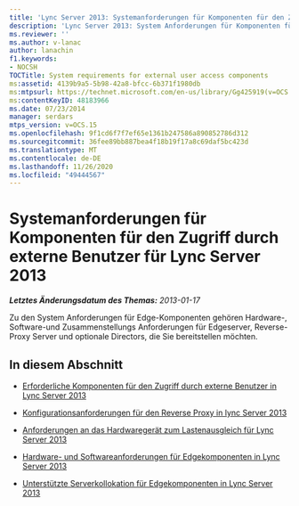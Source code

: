 ```yaml
---
title: 'Lync Server 2013: Systemanforderungen für Komponenten für den Zugriff durch externe Benutzer'
description: 'Lync Server 2013: System Anforderungen für Komponenten für den Zugriff durch externe Benutzer.'
ms.reviewer: ''
ms.author: v-lanac
author: lanachin
f1.keywords:
- NOCSH
TOCTitle: System requirements for external user access components
ms:assetid: 4139b9a5-5b98-42a8-bfcc-6b371f1980db
ms:mtpsurl: https://technet.microsoft.com/en-us/library/Gg425919(v=OCS.15)
ms:contentKeyID: 48183966
ms.date: 07/23/2014
manager: serdars
mtps_version: v=OCS.15
ms.openlocfilehash: 9f1cd6f7f7ef65e1361b247586a890852786d312
ms.sourcegitcommit: 36fee89bb887bea4f18b19f17a8c69daf5bc423d
ms.translationtype: MT
ms.contentlocale: de-DE
ms.lasthandoff: 11/26/2020
ms.locfileid: "49444567"
---
```

# <a name="system-requirements-for-external-user-access-components-for-lync-server-2013"></a>Systemanforderungen für Komponenten für den Zugriff durch externe Benutzer für Lync Server 2013

<div data-xmlns="http://www.w3.org/1999/xhtml">

<div class="topic" data-xmlns="http://www.w3.org/1999/xhtml" data-msxsl="urn:schemas-microsoft-com:xslt" data-cs="https://msdn.microsoft.com/">

<div data-asp="https://msdn2.microsoft.com/asp">



</div>

<div id="mainSection">

<div id="mainBody">

<span> </span>

_**Letztes Änderungsdatum des Themas:** 2013-01-17_

Zu den System Anforderungen für Edge-Komponenten gehören Hardware-, Software-und Zusammenstellungs Anforderungen für Edgeserver, Reverse-Proxy Server und optionale Directors, die Sie bereitstellen möchten.

<div>

## <a name="in-this-section"></a>In diesem Abschnitt

  - [Erforderliche Komponenten für den Zugriff durch externe Benutzer in Lync Server 2013](lync-server-2013-components-required-for-external-user-access.md)

  - [Konfigurationsanforderungen für den Reverse Proxy in lync Server 2013](lync-server-2013-configuration-requirements-for-reverse-proxy.md)

  - [Anforderungen an das Hardwaregerät zum Lastenausgleich für Lync Server 2013](lync-server-2013-hardware-load-balancer-requirements.md)

  - [Hardware- und Softwareanforderungen für Edgekomponenten in Lync Server 2013](lync-server-2013-hardware-and-software-requirements-for-edge-components.md)

  - [Unterstützte Serverkollokation für Edgekomponenten in Lync Server 2013](lync-server-2013-supported-server-collocation-for-edge-components.md)

</div>

</div>

<span> </span>

</div>

</div>

</div>

